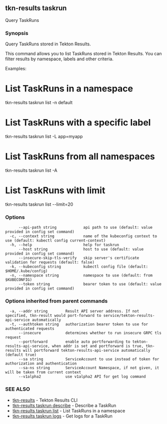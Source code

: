 ## tkn-results taskrun

Query TaskRuns

### Synopsis

Query TaskRuns stored in Tekton Results.

This command allows you to list TaskRuns stored in Tekton Results.
You can filter results by namespace, labels and other criteria.

Examples:
  # List TaskRuns in a namespace
  tkn-results taskrun list -n default

  # List TaskRuns with a specific label
  tkn-results taskrun list -L app=myapp

  # List TaskRuns from all namespaces
  tkn-results taskrun list -A

  # List TaskRuns with limit
  tkn-results taskrun list --limit=20

### Options

```
      --api-path string            api path to use (default: value provided in config set command)
  -c, --context string             name of the kubeconfig context to use (default: kubectl config current-context)
  -h, --help                       help for taskrun
      --host string                host to use (default: value provided in config set command)
      --insecure-skip-tls-verify   skip server's certificate validation for requests (default: false)
  -k, --kubeconfig string          kubectl config file (default: $HOME/.kube/config)
  -n, --namespace string           namespace to use (default: from $KUBECONFIG)
      --token string               bearer token to use (default: value provided in config set command)
```

### Options inherited from parent commands

```
  -a, --addr string        Result API server address. If not specified, tkn-result would port-forward to service/tekton-results-api-service automatically
  -t, --authtoken string   authorization bearer token to use for authenticated requests
      --insecure           determines whether to run insecure GRPC tls request
      --portforward        enable auto portforwarding to tekton-results-api-service, when addr is set and portforward is true, tkn-results will portforward tekton-results-api-service automatically (default true)
      --sa string          ServiceAccount to use instead of token for authorization and authentication
      --sa-ns string       ServiceAccount Namespace, if not given, it will be taken from current context
      --v1alpha2           use v1alpha2 API for get log command
```

### SEE ALSO

* [tkn-results](tkn-results.md)	 - Tekton Results CLI
* [tkn-results taskrun describe](tkn-results_taskrun_describe.md)	 - Describe a TaskRun
* [tkn-results taskrun list](tkn-results_taskrun_list.md)	 - List TaskRuns in a namespace
* [tkn-results taskrun logs](tkn-results_taskrun_logs.md)	 - Get logs for a TaskRun

